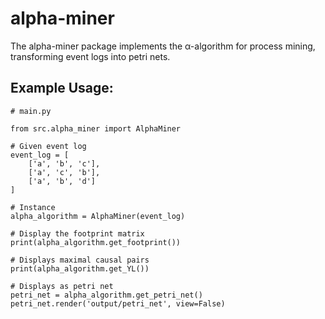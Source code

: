 # alpha-miner
The alpha-miner package implements the α-algorithm for process mining, transforming event logs into petri nets.


## Example Usage:

```
# main.py

from src.alpha_miner import AlphaMiner

# Given event log
event_log = [
    ['a', 'b', 'c'],
    ['a', 'c', 'b'],
    ['a', 'b', 'd']
]

# Instance
alpha_algorithm = AlphaMiner(event_log)

# Display the footprint matrix
print(alpha_algorithm.get_footprint())

# Displays maximal causal pairs
print(alpha_algorithm.get_YL())

# Displays as petri net
petri_net = alpha_algorithm.get_petri_net()
petri_net.render('output/petri_net', view=False)
```
